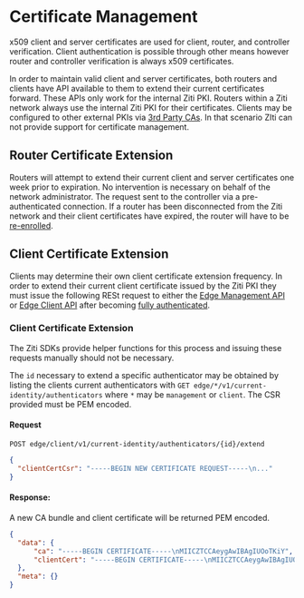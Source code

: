 # Certificate Management

x509 client and server certificates are used for client, router, and controller verification. Client authentication
is possible through other means however router and controller verification is always x509 certificates.

In order to maintain valid client and server certificates, both routers and clients have API available to them to
extend their current certificates forward. These APIs only work for the internal Ziti PKI. Routers within a Ziti
network always use the internal Ziti PKI for their certificates. Clients may be configured to other external
PKIs via [3rd Party CAs](./third-party-cas). In that scenario ZIti can not provide support for certificate
management.

## Router Certificate Extension

Routers will attempt to extend their current client and server certificates one week prior to expiration. No
intervention is necessary on behalf of the network administrator. The request sent to the controller via a 
pre-authenticated connection. If a router has been disconnected from the Ziti network and their client certificates
have expired, the router will have to be [re-enrolled](../enrollment#router-enrollment-extension).

## Client Certificate Extension

Clients may determine their own client certificate extension frequency. In order to extend their current client 
certificate issued by the Ziti PKI they must issue the following RESt request to either the 
[Edge Management API](/docs/reference/api#edge-management-api) or [Edge Client API](/docs/reference/api#edge-client-api) 
after becoming [fully authenticated](./auth#full-vs-partial-authentication).

### Client Certificate Extension

The Ziti SDKs provide helper functions for this process and issuing these requests manually should not be necessary.

The `id` necessary to extend a specific authenticator may be obtained by listing the clients current authenticators
with `GET edge/*/v1/current-identity/authenticators` where `*` may be `management` or `client`. The CSR provided
must be PEM encoded.

#### Request
`POST edge/client/v1/current-identity/authenticators/{id}/extend`
```json
{
  "clientCertCsr": "-----BEGIN NEW CERTIFICATE REQUEST-----\n..."
}
```

#### Response:
A new CA bundle and client certificate will be returned PEM encoded.

```json
{
  "data": {
      "ca": "-----BEGIN CERTIFICATE-----\nMIICZTCCAeygAwIBAgIUOoTKiY",
      "clientCert": "-----BEGIN CERTIFICATE-----\nMIICZTCCAeygAwIBAgIUOoTKiY"
  },
  "meta": {}
}
```

